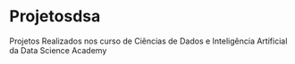 # Projetosdsa
Projetos Realizados nos curso de  Ciências de Dados e Inteligência Artificial da Data Science Academy
